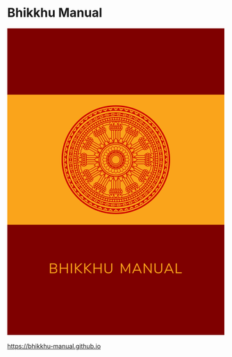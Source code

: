 # Bhikkhu Manual

<div class="titlepage-cover">

![Bhikkhu Manual](./includes/images/handbook-cover.png)

</div>

<https://bhikkhu-manual.github.io>

